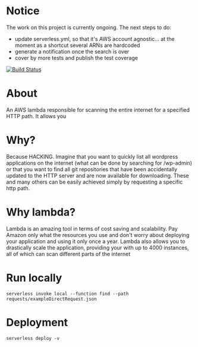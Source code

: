 # Notice

The work on this project is currently ongoing.
The next steps to do:

* update serverless.yml, so that it's AWS account agnostic... at the moment as a shortcut several ARNs are hardcoded
* generate a notification once the search is over
* cover by more tests and publish the test coverage

[![Build Status](https://travis-ci.org/kamiljano/pathFinderLambda.svg?branch=master)](https://travis-ci.org/kamiljano/pathFinderLambda)

# About

An AWS lambda responsible for scanning the entire internet for a specified HTTP path.
It allows you 

# Why?

Because HACKING. Imagine that you want to quickly list all wordpress applications on the internet
(what can be done by searching for <allIPs>/wp-admin) or that you want to find all git repositories
that have been accidentally updated to the HTTP server and are now available for downloading. These and many
others can be easily achieved simply by requesting a specific http path. 

# Why lambda?

Lambda is an amazing tool in terms of cost saving and scalability. Pay Amazon only what the resources you use
and don't worry about deploying your application and using it only once a year.
Lambda also allows you to drastically scale the application, providing your with up to 4000 instances,
all of which can scan different parts of the internet

# Run locally

```commandline
serverless invoke local --function find --path requests/exampleDirectRequest.json
```

# Deployment 

```commandline
serverless deploy -v
```